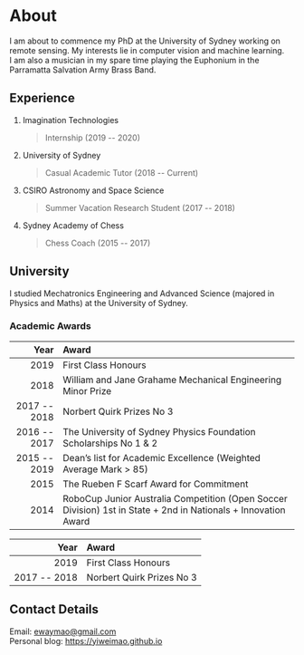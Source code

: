 # About

I am about to commence my PhD at the University of Sydney working on remote sensing. My interests lie in computer vision and machine learning. <br>
I am also a musician in my spare time playing the Euphonium in the Parramatta Salvation Army Brass Band. 

## Experience

1. Imagination Technologies<br>
    > Internship (2019 -- 2020)
2. University of Sydney<br>
    > Casual Academic Tutor (2018 -- Current)
3. CSIRO Astronomy and Space Science<br>
    > Summer Vacation Research Student (2017 -- 2018)
4. Sydney Academy of Chess<br>
    > Chess Coach (2015 -- 2017)

## University
I studied Mechatronics Engineering and Advanced Science (majored in Physics and Maths) at the University of Sydney. 

### Academic Awards
| Year | Award |
| -: | :- |
| 2019 | First Class Honours |
| 2018 | William and Jane Grahame Mechanical Engineering Minor Prize |
| 2017 -- 2018 | Norbert Quirk Prizes No 3 |
| 2016 -- 2017 | The University of Sydney Physics Foundation Scholarships No 1 & 2 |
| 2015 -- 2019 | Dean’s list for Academic Excellence (Weighted Average Mark > 85) |
| 2015 | The Rueben F Scarf Award for Commitment |
| 2014 | RoboCup Junior Australia Competition (Open Soccer Division) 1st in State + 2nd in Nationals + Innovation Award |


| Year | Award |
|-:|:-|
| 2019 | First Class Honours |
| 2017 -- 2018 | Norbert Quirk Prizes No 3 |

## Contact Details
Email: <ewaymao@gmail.com><br>
Personal blog: <https://yiweimao.github.io>
